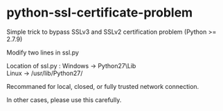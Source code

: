 # python-ssl-certificate-problem

Simple trick to bypass SSLv3 and SSLv2 certification problem (Python >= 2.7.9)

Modify two lines in ssl.py

Location of ssl.py : Windows -> Python27\Lib\
                     Linux -> /usr/lib/Python27/

Recommaned for local, closed, or fully trusted network connection.

In other cases, please use this carefully.

